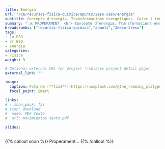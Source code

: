 ```yaml
---
title: Energia
url: "/ca/recursos-fisica-quimica/apunts/2eso-3eso/energia"
subtitle: Concepte d'energia. Transformacions energètiques. Calor i temperatura. Fonts d'energia
summary: "`🔜 PROPERAMENT` <br> Concepte d'energia. Transformacions energètiques. Calor i temperatura. Fonts d'energia."
breadcrumbs: ["recursos-fisica-quimica","apunts","2neso-3reso"]
tags:
- 2n ESO
- 3r ESO
- energia
categories:
- Física
weight: 9

# Optional external URL for project (replaces project detail page).
external_link: ""

image:
  caption: Foto de [**timJ**](https://unsplash.com/@the_roaming_platypus) en [Unsplash](https://unsplash.com)
  focal_point: Smart

links:
# - icon_pack: fas
# icon: download
#  name: PDF Texto
#  url: movimientos_texto.pdf
 
slides: 
---
```


{{% callout soon %}}
Properament...
{{% /callout %}}